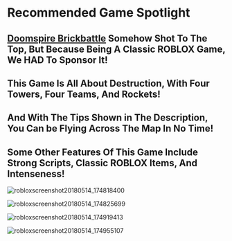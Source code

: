 # Recommended Game Spotlight

## [Doomspire Brickbattle](https://www.roblox.com/games/1215581239/Doomspire-Brickbattle) Somehow Shot To The Top, But Because Being A Classic ROBLOX Game, We HAD To Sponsor It!

## This Game Is All About Destruction, With Four Towers, Four Teams, And Rockets!

## And With The Tips Shown in The Description, You Can be Flying Across The Map In No Time!

## Some Other Features Of This Game Include Strong Scripts, Classic ROBLOX Items, And Intenseness!

![robloxscreenshot20180514_174818400](https://user-images.githubusercontent.com/37088658/40027938-512fd766-57aa-11e8-91ad-a6d593b9fc17.png)

![robloxscreenshot20180514_174825699](https://user-images.githubusercontent.com/37088658/40027950-5993d7c2-57aa-11e8-9ae0-eaaa97d1873b.png)

![robloxscreenshot20180514_174919413](https://user-images.githubusercontent.com/37088658/40027962-6b4bed92-57aa-11e8-82fb-359d5282a29c.png)

![robloxscreenshot20180514_174955107](https://user-images.githubusercontent.com/37088658/40027970-74a2fb56-57aa-11e8-8007-0a24ba7e13a4.png)





